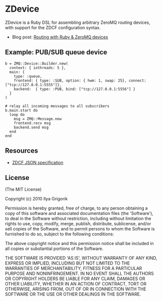# ZDevice

ZDevice is a Ruby DSL for assembling arbitrary ZeroMQ routing devices, with support for the ZDCF configuration syntax.

 * Blog post: [Routing with Ruby & ZeroMQ devices](http://www.igvita.com/2010/11/17/routing-with-ruby-zeromq-devices/)

## Example: PUB/SUB queue device

    b = ZMQ::Device::Builder.new(
      context: { iothreads: 5 },
      main: {
        type: :queue,
        frontend: { type: :SUB, option: { hwm: 1, swap: 25}, connect: ["tcp://127.0.0.1:5555"]},
        backend:  { type: :PUB, bind: ["tcp://127.0.0.1:5556"] }
      }
    )

    # relay all incoming messages to all subscribers
    b.main.start do
      loop do
        msg = ZMQ::Message.new
        frontend.recv msg
        backend.send msg
      end
    end

## Resources

* [ZDCF JSON specification](http://rfc.zeromq.org/spec:3)

## License

(The MIT License)

Copyright (c) 2010 Ilya Grigorik

Permission is hereby granted, free of charge, to any person obtaining a copy of this software and associated documentation files (the 'Software'), to deal in the Software without restriction, including without limitation the rights to use, copy, modify, merge, publish, distribute, sublicense, and/or sell copies of the Software, and to permit persons to whom the Software is furnished to do so, subject to the following conditions:

The above copyright notice and this permission notice shall be included in all copies or substantial portions of the Software.

THE SOFTWARE IS PROVIDED 'AS IS', WITHOUT WARRANTY OF ANY KIND, EXPRESS OR IMPLIED, INCLUDING BUT NOT LIMITED TO THE WARRANTIES OF MERCHANTABILITY, FITNESS FOR A PARTICULAR PURPOSE AND NONINFRINGEMENT. IN NO EVENT SHALL THE AUTHORS OR COPYRIGHT HOLDERS BE LIABLE FOR ANY CLAIM, DAMAGES OR OTHER LIABILITY, WHETHER IN AN ACTION OF CONTRACT, TORT OR OTHERWISE, ARISING FROM, OUT OF OR IN CONNECTION WITH THE SOFTWARE OR THE USE OR OTHER DEALINGS IN THE SOFTWARE.